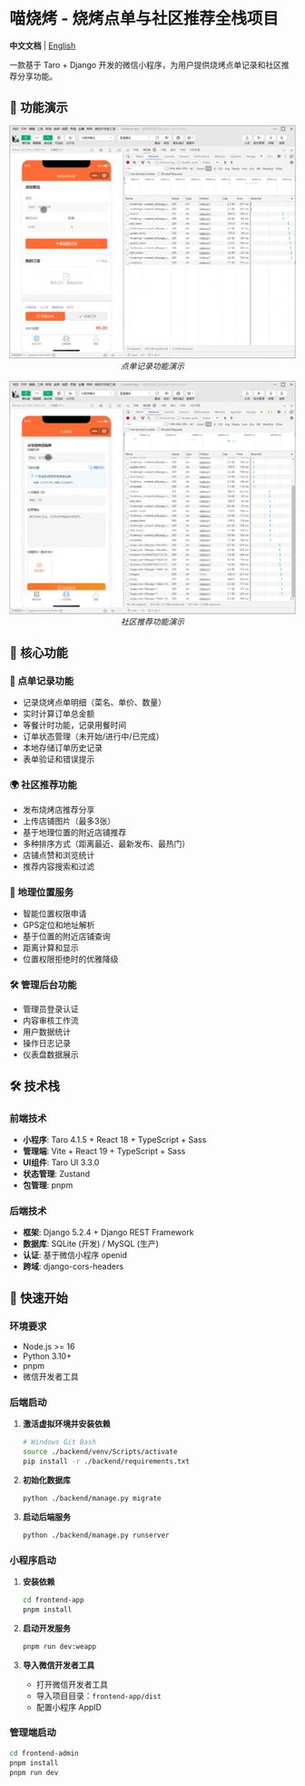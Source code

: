 # 喵烧烤 - 烧烤点单与社区推荐全栈项目

**中文文档** | [English](README_EN.md)

一款基于 Taro + Django 开发的微信小程序，为用户提供烧烤点单记录和社区推荐分享功能。

## 📱 功能演示

<div align="center">
  <img src=".assets/images/order-page.gif" alt="点单记录功能演示" width="600"/>
  <br>
  <em>点单记录功能演示</em>
  <br><br>
  <img src=".assets/images/community-page.gif" alt="社区推荐功能演示" width="600"/>
  <br>
  <em>社区推荐功能演示</em>
</div>

## 🍖 核心功能

### 📝 点单记录功能
- 记录烧烤点单明细（菜名、单价、数量）
- 实时计算订单总金额
- 等餐计时功能，记录用餐时间
- 订单状态管理（未开始/进行中/已完成）
- 本地存储订单历史记录
- 表单验证和错误提示

### 🌍 社区推荐功能  
- 发布烧烤店推荐分享
- 上传店铺图片（最多3张）
- 基于地理位置的附近店铺推荐
- 多种排序方式（距离最近、最新发布、最热门）
- 店铺点赞和浏览统计
- 推荐内容搜索和过滤

### 📍 地理位置服务
- 智能位置权限申请
- GPS定位和地址解析
- 基于位置的附近店铺查询
- 距离计算和显示
- 位置权限拒绝时的优雅降级

### 🛠 管理后台功能
- 管理员登录认证
- 内容审核工作流
- 用户数据统计
- 操作日志记录
- 仪表盘数据展示

## 🛠 技术栈

### 前端技术
- **小程序**: Taro 4.1.5 + React 18 + TypeScript + Sass
- **管理端**: Vite + React 19 + TypeScript + Sass
- **UI组件**: Taro UI 3.3.0
- **状态管理**: Zustand
- **包管理**: pnpm

### 后端技术  
- **框架**: Django 5.2.4 + Django REST Framework
- **数据库**: SQLite (开发) / MySQL (生产)
- **认证**: 基于微信小程序 openid
- **跨域**: django-cors-headers

## 🚀 快速开始

### 环境要求
- Node.js >= 16
- Python 3.10+
- pnpm
- 微信开发者工具

### 后端启动

1. **激活虚拟环境并安装依赖**
   ```bash
   # Windows Git Bash
   source ./backend/venv/Scripts/activate
   pip install -r ./backend/requirements.txt
   ```

2. **初始化数据库**
   ```bash
   python ./backend/manage.py migrate
   ```

3. **启动后端服务**
   ```bash
   python ./backend/manage.py runserver
   ```

### 小程序启动

1. **安装依赖**
   ```bash
   cd frontend-app
   pnpm install
   ```

2. **启动开发服务**
   ```bash
   pnpm run dev:weapp
   ```

3. **导入微信开发者工具**
   - 打开微信开发者工具
   - 导入项目目录：`frontend-app/dist`
   - 配置小程序 AppID

### 管理端启动

```bash
cd frontend-admin
pnpm install
pnpm run dev
```
